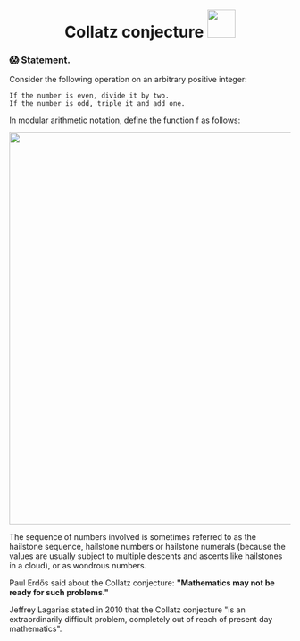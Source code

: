 <h1 align="center">
  Collatz conjecture
  <img src="https://betaingegneria.it/wp-content/uploads/2020/11/collatz.jpeg" width="50px"/>
</h1>

### :scream: Statement.
Consider the following operation on an arbitrary positive integer:

    If the number is even, divide it by two.
    If the number is odd, triple it and add one.

In modular arithmetic notation, define the function f as follows: 

<img src="https://wikimedia.org/api/rest_v1/media/math/render/svg/9b2a03faf9d31a8de0abb3c4a3d318490105da12" width="700px"/>

The sequence of numbers involved is sometimes referred to as the hailstone sequence, hailstone numbers or hailstone numerals (because the values are usually subject to multiple descents and ascents like hailstones in a cloud), or as wondrous numbers.

Paul Erdős said about the Collatz conjecture: **"Mathematics may not be ready for such problems."**

Jeffrey Lagarias stated in 2010 that the Collatz conjecture "is an extraordinarily difficult problem, completely out of reach of present day mathematics".

